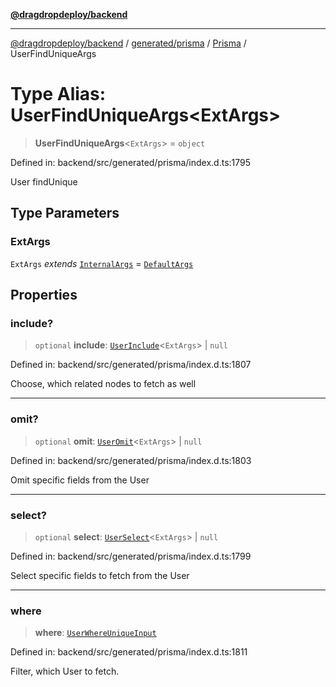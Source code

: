 [**@dragdropdeploy/backend**](../../../../../README.md)

***

[@dragdropdeploy/backend](../../../../../README.md) / [generated/prisma](../../../README.md) / [Prisma](../README.md) / UserFindUniqueArgs

# Type Alias: UserFindUniqueArgs\<ExtArgs\>

> **UserFindUniqueArgs**\<`ExtArgs`\> = `object`

Defined in: backend/src/generated/prisma/index.d.ts:1795

User findUnique

## Type Parameters

### ExtArgs

`ExtArgs` *extends* [`InternalArgs`](../../../runtime/library/type-aliases/InternalArgs.md) = [`DefaultArgs`](../../../runtime/library/type-aliases/DefaultArgs.md)

## Properties

### include?

> `optional` **include**: [`UserInclude`](UserInclude.md)\<`ExtArgs`\> \| `null`

Defined in: backend/src/generated/prisma/index.d.ts:1807

Choose, which related nodes to fetch as well

***

### omit?

> `optional` **omit**: [`UserOmit`](UserOmit.md)\<`ExtArgs`\> \| `null`

Defined in: backend/src/generated/prisma/index.d.ts:1803

Omit specific fields from the User

***

### select?

> `optional` **select**: [`UserSelect`](UserSelect.md)\<`ExtArgs`\> \| `null`

Defined in: backend/src/generated/prisma/index.d.ts:1799

Select specific fields to fetch from the User

***

### where

> **where**: [`UserWhereUniqueInput`](UserWhereUniqueInput.md)

Defined in: backend/src/generated/prisma/index.d.ts:1811

Filter, which User to fetch.
